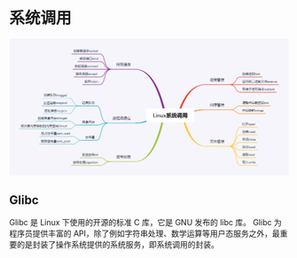 # 系统调用

<img src="./images/Linux系统调用.jpg" />

## Glibc
Glibc 是 Linux 下使用的开源的标准 C 库，它是 GNU 发布的 libc 库。
Glibc 为程序员提供丰富的 API，除了例如字符串处理、数学运算等用户态服务之外，最重要的是封装了操作系统提供的系统服务，即系统调用的封装。
